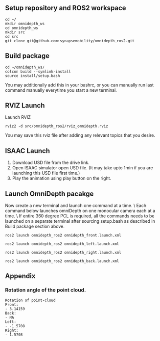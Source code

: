 ## Setup repository and ROS2 workspace
```
cd ~/
mkdir omnidepth_ws
cd omnidepth_ws
mkdir src
cd src
git clone git@github.com:synapsemobility/omnidepth_ros2.git
```

## Build package
```
cd ~/omnidepth_ws/
colcon build --symlink-install
source install/setup.bash
```
You may additionally add this in your bashrc, or you can manually run last command manually everytime you start a new terminal.


## RVIZ Launch
Launch RVIZ
```
rviz2 -d src/omnidepth_ros2/rviz_omnidepth.rviz
```
You may save this rviz file after adding any relevant topics that you desire.

## ISAAC Launch
1. Download USD file from the drive link. 
2. Open ISAAC simulator open USD file. (It may take upto 1min if you are launching this USD file first time.)
3. Play the animation using play button on the right.


## Launch OmniDepth pacakge
Now create a new terminal and launch one command at a time. \\
Each command below launches omniDepth on one monocular camera each at a time. \\
If entire 360 degree PCL is required, all the commands needs to be launched on a separate terminal after sourcing setup.bash as described in Build package section above.
```
ros2 launch omnidepth_ros2 omnidepth_front.launch.xml

ros2 launch omnidepth_ros2 omnidepth_left.launch.xml

ros2 launch omnidepth_ros2 omnidepth_right.launch.xml

ros2 launch omnidepth_ros2 omnidepth_back.launch.xml

```

## Appendix
### Rotation angle of the point cloud.
```
Rotation of point-cloud
Front: 
- 3.14159
Back: 
- NA
Left: 
- -1.5708
Right: 
- 1.5708
```